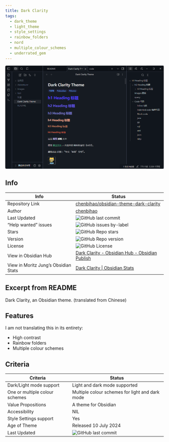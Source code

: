 ```yaml
---
title: Dark Clarity
tags:
  - dark_theme
  - light_theme
  - style_settings
  - rainbow_folders
  - nord
  - multiple_colour_schemes
  - underrated_gem
---
```


![Dark Clarity Theme Screenshot](https://raw.githubusercontent.com/chenbihao/obsidian-theme-dark-clarity/refs/heads/main/screenshot.png)

## Info

| Info                                 | Status                                                                                                                                                                  |
| ------------------------------------ | ----------------------------------------------------------------------------------------------------------------------------------------------------------------------- |
| Repository Link                      | [chenbihao/obsidian-theme-dark-clarity](https://github.com/chenbihao/obsidian-theme-dark-clarity)                                                                       |
| Author                               | [chenbihao](https://github.com/chenbihao)                                                                                                                               |
| Last Updated                         | ![GitHub last commit](https://img.shields.io/github/last-commit/chenbihao/obsidian-theme-dark-clarity?color=573E7A&label=last%20update&logo=github&style=for-the-badge) |
| “Help wanted” issues                 | ![GitHub issues by-label](https://img.shields.io/github/issues/chenbihao/obsidian-theme-dark-clarity/help%20wanted?color=573E7A&logo=github&style=for-the-badge)        |
| Stars                                | ![GitHub Repo stars](https://img.shields.io/github/stars/chenbihao/obsidian-theme-dark-clarity?color=573E7A&logo=github&style=for-the-badge)                            |
| Version                              | ![GitHub Repo version](https://img.shields.io/github/v/release/chenbihao/obsidian-theme-dark-clarity?color=573E7A&logo=github&style=for-the-badge&=semver)              |
| License                              | ![GitHub License](https://img.shields.io/github/license/chenbihao/obsidian-theme-dark-clarity?style=for-the-badge)                                                      |
| View in Obsidian Hub                 | [Dark Clarity - Obsidian Hub - Obsidian Publish](https://publish.obsidian.md/hub/02+-+Community+Expansions/02.05+All+Community+Expansions/Themes/Dark+Clarity)          |
| View in Moritz Jung’s Obsidian Stats | [Dark Clarity \| Obsidian Stats](https://www.moritzjung.dev/obsidian-stats/themes/dark-clarity/)                                                                        |

## Excerpt from README

Dark Clarity, an Obsidian theme. (translated from Chinese)

## Features

I am not translating this in its entirety:

- High contrast
- Rainbow folders
- Multiple colour schemes

## Criteria

| Criteria                       | Status                                                                                                                                                                  |
| ------------------------------ | ----------------------------------------------------------------------------------------------------------------------------------------------------------------------- |
| Dark/Light mode support        | Light and dark mode supported                                                                                                                                           |
| One or multiple colour schemes | Multiple colour schemes for light and dark mode                                                                                                                         |
| Value Propositions             | A theme for Obsidian                                                                                                                                                    |
| Accessibility                  | NIL                                                                                                                                                                     |
| Style Settings support         | Yes                                                                                                                                                                     |
| Age of Theme                   | Released 10 July 2024                                                                                                                                                   |
| Last Updated                   | ![GitHub last commit](https://img.shields.io/github/last-commit/chenbihao/obsidian-theme-dark-clarity?color=573E7A&label=last%20update&logo=github&style=for-the-badge) |
